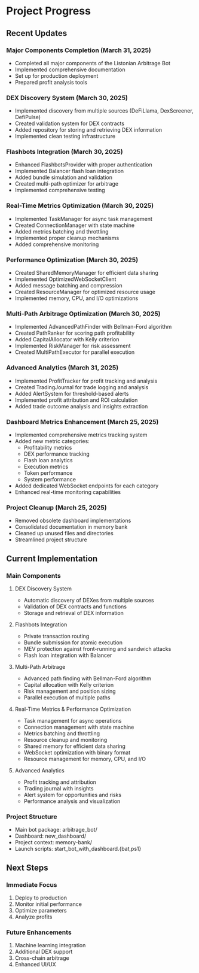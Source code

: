 # Project Progress

## Recent Updates

### Major Components Completion (March 31, 2025)
- Completed all major components of the Listonian Arbitrage Bot
- Implemented comprehensive documentation
- Set up for production deployment
- Prepared profit analysis tools

### DEX Discovery System (March 30, 2025)
- Implemented discovery from multiple sources (DeFiLlama, DexScreener, DefiPulse)
- Created validation system for DEX contracts
- Added repository for storing and retrieving DEX information
- Implemented clean testing infrastructure

### Flashbots Integration (March 30, 2025)
- Enhanced FlashbotsProvider with proper authentication
- Implemented Balancer flash loan integration
- Added bundle simulation and validation
- Created multi-path optimizer for arbitrage
- Implemented comprehensive testing

### Real-Time Metrics Optimization (March 30, 2025)
- Implemented TaskManager for async task management
- Created ConnectionManager with state machine
- Added metrics batching and throttling
- Implemented proper cleanup mechanisms
- Added comprehensive monitoring

### Performance Optimization (March 30, 2025)
- Created SharedMemoryManager for efficient data sharing
- Implemented OptimizedWebSocketClient
- Added message batching and compression
- Created ResourceManager for optimized resource usage
- Implemented memory, CPU, and I/O optimizations

### Multi-Path Arbitrage Optimization (March 30, 2025)
- Implemented AdvancedPathFinder with Bellman-Ford algorithm
- Created PathRanker for scoring path profitability
- Added CapitalAllocator with Kelly criterion
- Implemented RiskManager for risk assessment
- Created MultiPathExecutor for parallel execution

### Advanced Analytics (March 31, 2025)
- Implemented ProfitTracker for profit tracking and analysis
- Created TradingJournal for trade logging and analysis
- Added AlertSystem for threshold-based alerts
- Implemented profit attribution and ROI calculation
- Added trade outcome analysis and insights extraction

### Dashboard Metrics Enhancement (March 25, 2025)
- Implemented comprehensive metrics tracking system
- Added new metric categories:
  * Profitability metrics
  * DEX performance tracking
  * Flash loan analytics
  * Execution metrics
  * Token performance
  * System performance
- Added dedicated WebSocket endpoints for each category
- Enhanced real-time monitoring capabilities

### Project Cleanup (March 25, 2025)
- Removed obsolete dashboard implementations
- Consolidated documentation in memory bank
- Cleaned up unused files and directories
- Streamlined project structure

## Current Implementation

### Main Components
1. DEX Discovery System
   - Automatic discovery of DEXes from multiple sources
   - Validation of DEX contracts and functions
   - Storage and retrieval of DEX information

2. Flashbots Integration
   - Private transaction routing
   - Bundle submission for atomic execution
   - MEV protection against front-running and sandwich attacks
   - Flash loan integration with Balancer

3. Multi-Path Arbitrage
   - Advanced path finding with Bellman-Ford algorithm
   - Capital allocation with Kelly criterion
   - Risk management and position sizing
   - Parallel execution of multiple paths

4. Real-Time Metrics & Performance Optimization
   - Task management for async operations
   - Connection management with state machine
   - Metrics batching and throttling
   - Resource cleanup and monitoring
   - Shared memory for efficient data sharing
   - WebSocket optimization with binary format
   - Resource management for memory, CPU, and I/O

5. Advanced Analytics
   - Profit tracking and attribution
   - Trading journal with insights
   - Alert system for opportunities and risks
   - Performance analysis and visualization

### Project Structure
- Main bot package: arbitrage_bot/
- Dashboard: new_dashboard/
- Project context: memory-bank/
- Launch scripts: start_bot_with_dashboard.{bat,ps1}

## Next Steps

### Immediate Focus
1. Deploy to production
2. Monitor initial performance
3. Optimize parameters
4. Analyze profits

### Future Enhancements
1. Machine learning integration
2. Additional DEX support
3. Cross-chain arbitrage
4. Enhanced UI/UX